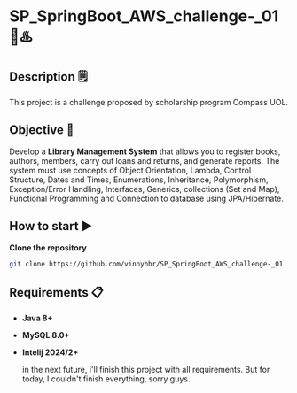 # SP_SpringBoot_AWS_challenge-_01 🚀♨️
## Description 🗒️

This project is a challenge proposed by scholarship program Compass UOL.

## Objective 🎯
Develop a **Library Management System** that allows you to register books, authors, members, carry out loans and returns, and generate reports. The system must use concepts of Object Orientation, Lambda, Control Structure, Dates and Times, Enumerations, Inheritance, Polymorphism, Exception/Error Handling, Interfaces, Generics,
collections (Set and Map), Functional Programming and Connection to database using JPA/Hibernate.

## How to start ▶️

 **Clone the repository**
```bash
git clone https://github.com/vinnyhbr/SP_SpringBoot_AWS_challenge-_01
```
## Requirements 📋
* **Java 8+** 
* **MySQL 8.0+**
* **Intelij 2024/2+**

  in the next future, i'll finish this project with all requirements. But for today, I couldn't finish everything, sorry guys.


